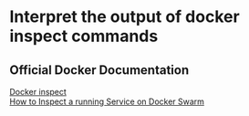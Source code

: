 # Interpret the output of docker inspect commands

## Official Docker Documentation
[Docker inspect](https://docs.docker.com/engine/reference/commandline/inspect/)  
[How to Inspect a running Service on Docker Swarm](https://docs.docker.com/engine/swarm/swarm-tutorial/inspect-service/)
